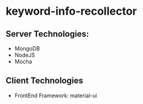 # keyword-info-recollector

## Server Technologies:

- MongoDB
- NodeJS
- Mocha

## Client Technologies

- FrontEnd Framework: material-ui

